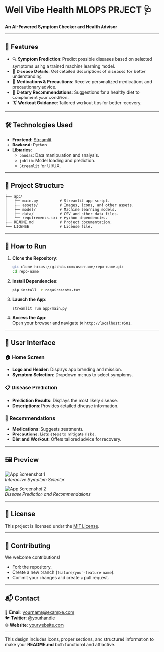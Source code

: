# Well Vibe Health MLOPS PRJECT  🩺  

**An AI-Powered Symptom Checker and Health Advisor**  

---

## 🌟 **Features**  

- 🔍 **Symptom Prediction**: Predict possible diseases based on selected symptoms using a trained machine learning model.  
- 📄 **Disease Details**: Get detailed descriptions of diseases for better understanding.  
- 💊 **Medications & Precautions**: Receive personalized medications and precautionary advice.  
- 🥗 **Dietary Recommendations**: Suggestions for a healthy diet to complement your condition.  
- 🏋️ **Workout Guidance**: Tailored workout tips for better recovery.  

---

## 🛠️ **Technologies Used**  

- **Frontend**: [Streamlit](https://streamlit.io/)  
- **Backend**: Python  
- **Libraries**:  
  - `pandas`: Data manipulation and analysis.  
  - `joblib`: Model loading and prediction.  
  - `Streamlit` for UI/UX.  

---

## 📂 **Project Structure**  

```
├── app/
│   ├── main.py          # Streamlit app script.
│   ├── assets/          # Images, icons, and other assets.
│   ├── model/           # Machine learning models.
│   ├── data/            # CSV and other data files.
│   └── requirements.txt # Python dependencies.
├── README.md            # Project documentation.
└── LICENSE              # License file.
```

---

## 🚀 **How to Run**  

1. **Clone the Repository**:  
   ```bash
   git clone https://github.com/username/repo-name.git
   cd repo-name
   ```

2. **Install Dependencies**:  
   ```bash
   pip install -r requirements.txt
   ```

3. **Launch the App**:  
   ```bash
   streamlit run app/main.py
   ```

4. **Access the App**:  
   Open your browser and navigate to `http://localhost:8501`.

---

## 🎨 **User Interface**  

### 🏠 Home Screen  
- **Logo and Header**: Displays app branding and mission.  
- **Symptom Selection**: Dropdown menus to select symptoms.  

### 📋 Disease Prediction  
- **Prediction Results**: Displays the most likely disease.  
- **Descriptions**: Provides detailed disease information.  

### 📑 Recommendations  
- **Medications**: Suggests treatments.  
- **Precautions**: Lists steps to mitigate risks.  
- **Diet and Workout**: Offers tailored advice for recovery.  

---

## 🖼️ **Preview**  

![App Screenshot 1](path/to/screenshot1.png)  
*Interactive Symptom Selector*  

![App Screenshot 2](path/to/screenshot2.png)  
*Disease Prediction and Recommendations*  

---

## 📜 **License**  

This project is licensed under the [MIT License](LICENSE).  

---

## 🤝 **Contributing**  

We welcome contributions!  
- Fork the repository.  
- Create a new branch (`feature/your-feature-name`).  
- Commit your changes and create a pull request.  

---

## 📬 **Contact**  

📧 **Email**: yourname@example.com  
🐦 **Twitter**: [@yourhandle](https://twitter.com/yourhandle)  
🌐 **Website**: [yourwebsite.com](https://yourwebsite.com)  

--- 

This design includes icons, proper sections, and structured information to make your **README.md** both functional and attractive.
